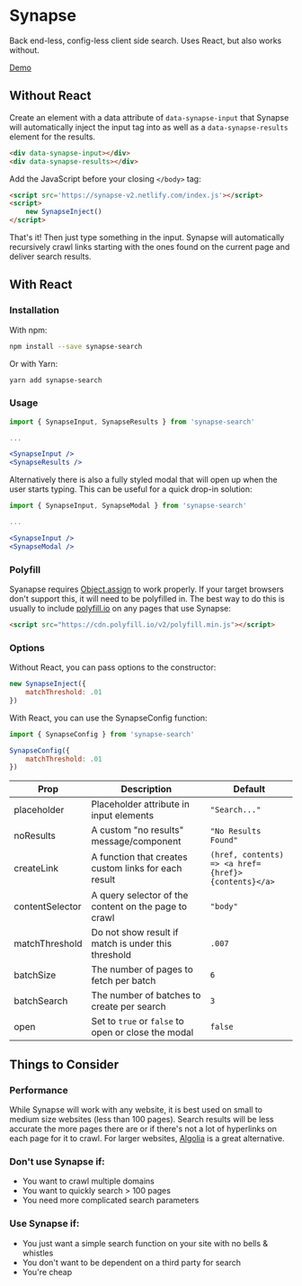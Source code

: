 # Synapse

Back end-less, config-less client side search. Uses React, but also works without.

[Demo](https://synapse-v2.netlify.com/)

## Without React

Create an element with a data attribute of `data-synapse-input` that Synapse will automatically inject the input tag into as well as a `data-synapse-results` element for the results.

```html
<div data-synapse-input></div>
<div data-synapse-results></div>
```

Add the JavaScript before your closing `</body>` tag:

```html
<script src='https://synapse-v2.netlify.com/index.js'></script>
<script>
	new SynapseInject()
</script>
```

That's it! Then just type something in the input. Synapse will automatically recursively crawl links starting with the ones found on the current page and deliver search results.

## With React

### Installation

With npm:

```bash
npm install --save synapse-search
```

Or with Yarn:

```bash
yarn add synapse-search
```

### Usage

```jsx
import { SynapseInput, SynapseResults } from 'synapse-search'

...

<SynapseInput />
<SynapseResults />
```

Alternatively there is also a fully styled modal that will open up when the user starts typing. This can be useful for a quick drop-in solution:

```jsx
import { SynapseInput, SynapseModal } from 'synapse-search'

...

<SynapseInput />
<SynapseModal />
```

### Polyfill

Syanapse requires [Object.assign](http://kangax.github.io/compat-table/es6/#test-Object_static_methods_Object.assign) to work properly. If your target browsers don't support this, it will need to be polyfilled in. The best way to do this is usually to include [polyfill.io](https://polyfill.io/) on any pages that use Synapse:

```html
<script src="https://cdn.polyfill.io/v2/polyfill.min.js"></script>
```

### Options

Without React, you can pass options to the constructor:

```javascript
new SynapseInject({
	matchThreshold: .01
})
```

With React, you can use the SynapseConfig function:

```jsx
import { SynapseConfig } from 'synapse-search'

SynapseConfig({
	matchThreshold: .01
})
```

Prop | Description | Default
--- | --- | ---
placeholder | Placeholder attribute in input elements | `"Search..."`
noResults | A custom "no results" message/component | `"No Results Found"`
createLink | A function that creates custom links for each result | `(href, contents) => <a href={href}>{contents}</a>`
contentSelector | A query selector of the content on the page to crawl | `"body"`
matchThreshold | Do not show result if match is under this threshold | `.007`
batchSize | The number of pages to fetch per batch | `6`
batchSearch | The number of batches to create per search | `3`
open | Set to `true` or `false` to open or close the modal | `false`

## Things to Consider

### Performance

While Synapse will work with any website, it is best used on small to medium size websites (less than 100 pages). Search results will be less accurate the more pages there are or if there's not a lot of hyperlinks on each page for it to crawl. For larger websites, [Algolia](https://www.algolia.com/) is a great alternative.

### Don't use Synapse if:

- You want to crawl multiple domains
- You want to quickly search > 100 pages
- You need more complicated search parameters

### Use Synapse if:

- You just want a simple search function on your site with no bells & whistles
- You don't want to be dependent on a third party for search
- You're cheap